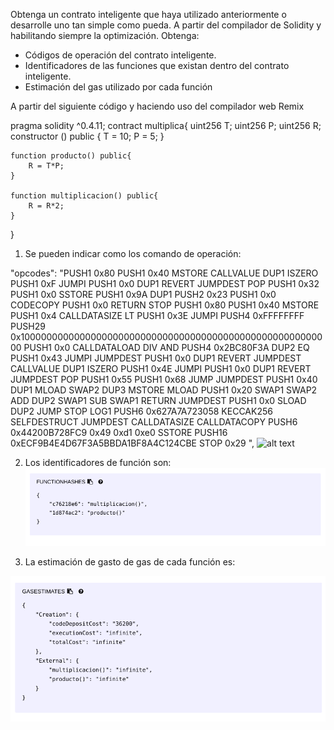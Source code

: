 
Obtenga un contrato inteligente que haya utilizado anteriormente o desarrolle uno tan
simple como pueda.
A partir del compilador de Solidity y habilitando siempre la optimización. Obtenga:
- Códigos de operación del contrato inteligente.
- Identificadores de las funciones que existan dentro del contrato inteligente.
- Estimación del gas utilizado por cada función



A partir del siguiente código y haciendo uso del compilador web Remix 


pragma solidity ^0.4.11;
contract multiplica{
    uint256 T;
    uint256 P;
    uint256 R;
    constructor () public {
        T = 10;
        P = 5;
    }
    
    function producto() public{
        R = T*P;
    }
    
    function multiplicacion() public{
        R = R*2;
    }
}

1. Se pueden indicar como los comando de operación:

"opcodes": "PUSH1 0x80 PUSH1 0x40 MSTORE CALLVALUE DUP1 ISZERO PUSH1 0xF JUMPI PUSH1 0x0 
DUP1 REVERT JUMPDEST POP PUSH1 0x32 PUSH1 0x0 SSTORE PUSH1 0x9A DUP1 PUSH2 0x23 PUSH1 0x0 
CODECOPY PUSH1 0x0 RETURN STOP PUSH1 0x80 PUSH1 0x40 MSTORE PUSH1 0x4 CALLDATASIZE LT PUSH1
0x3E JUMPI PUSH4 0xFFFFFFFF PUSH29 0x100000000000000000000000000000000000000000000000000000000 
PUSH1 0x0 CALLDATALOAD DIV AND PUSH4 0x2BC80F3A DUP2 EQ PUSH1 0x43 JUMPI JUMPDEST PUSH1 0x0 DUP1
REVERT JUMPDEST CALLVALUE DUP1 ISZERO PUSH1 0x4E JUMPI PUSH1 0x0 DUP1 REVERT JUMPDEST POP PUSH1 0x55 
PUSH1 0x68 JUMP JUMPDEST PUSH1 0x40 DUP1 MLOAD SWAP2 DUP3 MSTORE MLOAD PUSH1 0x20 SWAP1 SWAP2 ADD DUP2 
SWAP1 SUB SWAP1 RETURN JUMPDEST PUSH1 0x0 SLOAD DUP2 JUMP STOP LOG1 PUSH6 0x627A7A723058 KECCAK256 SELFDESTRUCT 
JUMPDEST CALLDATASIZE CALLDATACOPY PUSH6 0x44200B728FC9 0x49 0xd1 0xe0 SSTORE PUSH16 0xECF9B4E4D67F3A5BBDA1BF8A4C124CBE 
STOP 0x29 ",
![alt text](https://github.com/OmarLozano/Diseno-y-Desarrollo/blob/master/PEC1/3_codigos%20de%20operaci%C3%B3n.png "Comandos de operación")

2. Los identificadores de función son:
![alt text](https://github.com/OmarLozano/Diseno-y-Desarrollo/blob/master/PEC1/3_identificadores%20de%20funciones.png "Identificadores Hash de las funciones")

3. La estimación de gasto de gas de cada función es:

![alt text](https://github.com/OmarLozano/Diseno-y-Desarrollo/blob/master/PEC1/3_estimacion%20de%20gas%20por%20funcion.png "Consumo de Gas por función")


